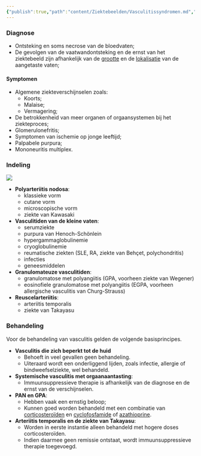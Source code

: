 ```yaml
---
{"publish":true,"path":"content/Ziektebeelden/Vasculitissyndromen.md","permalink":"/content/ziektebeelden/vasculitissyndromen/","title":"Vasculitissyndromen","tags":["Reumatologie","Ziektebeeld"]}
---
```



### Diagnose
- Ontsteking en soms necrose van de bloedvaten;
- De gevolgen van de vaatwandontsteking en de ernst van het ziektebeeld zijn afhankelijk van de <u>grootte</u> en de <u>lokalisatie</u> van de aangetaste vaten;
#### Symptomen
-   Algemene ziekteverschijnselen zoals:
	- Koorts;
	- Malaise;
	- Vermagering;
-   De betrokkenheid van meer organen of orgaansystemen bij het ziekteproces;
-   Glomerulonefritis;
-   Symptomen van ischemie op jonge leeftijd;
-   Palpabele purpura;
-   Mononeuritis multiplex.

### Indeling
![](https://i.imgur.com/lSPSqm7.png)

- **Polyarteriitis nodosa**:
	- klassieke vorm
	- cutane vorm
	- microscopische vorm
	- ziekte van Kawasaki
- **Vasculitiden van de kleine vaten**:
	- serumziekte
	- purpura van Henoch-Schönlein
	- hypergammaglobulinemie
	- cryoglobulinemie
	- reumatische ziekten (SLE, RA, ziekte van Behçet, polychondritis)
	- infecties
	- geneesmiddelen
- **Granulomateuze vasculitiden**:
	- granulomatose met polyangiitis (GPA, voorheen ziekte van Wegener)
	- eosinofiele granulomatose met polyangiitis (EGPA, voorheen allergische vasculitis van Churg-Strauss)
- **Reuscelarteriitis**:
	- arteriitis temporalis
	- ziekte van Takayasu


### Behandeling
Voor de behandeling van vasculitis gelden de volgende basisprincipes.

- **Vasculitis die zich beperkt tot de huid** 
	- Behoeft in veel gevallen geen behandeling. 
	- Uiteraard wordt een onderliggend lijden, zoals infectie, allergie of bindweefselziekte, wel behandeld.
- **Systemische vasculitis met orgaanaantasting**: 
	- Immuunsuppressieve therapie is afhankelijk van de diagnose en de ernst van de verschijnselen.
- **PAN en GPA**: 
	- Hebben vaak een ernstig beloop;
	- Kunnen goed worden behandeld met een combinatie van <u>corticosteroïden</u> en <u>cyclofosfamide</u> of <u>azathioprine</u>.
- **Arteriitis temporalis en de ziekte van Takayasu**:
	- Worden in eerste instantie alleen behandeld met hogere doses corticosteroïden. 
	- Indien daarmee geen remissie ontstaat, wordt immuunsuppressieve therapie toegevoegd.